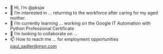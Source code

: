 - 👋 Hi, I’m @pksjw
- 👀 I’m interested in ... returning to the workforce after caring for my aged mother.
- 🌱 I’m currently learning ... working on the Google IT Automation with Python Professional Certificate
- 💞️ I’m looking to collaborate on ...
- 📫 How to reach me ... for employment opportunities paul_sadler@msn.com

<!---
pksjw/pksjw is a ✨ special ✨ repository because its `README.md` (this file) appears on your GitHub profile.
You can click the Preview link to take a look at your changes.
--->

